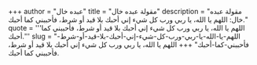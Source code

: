 +++
author = "عبده خال"
title = "مقولة عبده خال"
description = "مقولة عبده خال: اللهم يا الله، يا ربي ورب كل شيء إني أحبك بلا قيد أو شرط، فأحببني كما أحبك."
quote = '''اللهم يا الله، يا ربي ورب كل شيء إني أحبك بلا قيد أو شرط، فأحببني كما أحبك.''' 
slug = "اللهم-يا-الله-يا-ربي-ورب-كل-شيء-إني-أحبك-بلا-قيد-أو-شرط-فأحببني-كما-أحبك"
+++
اللهم يا الله، يا ربي ورب كل شيء إني أحبك بلا قيد أو شرط، فأحببني كما أحبك.
